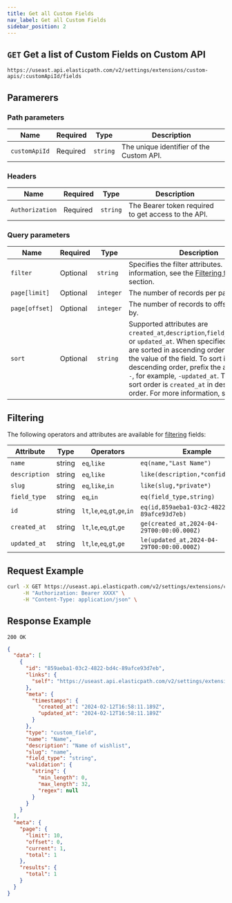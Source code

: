 ```yaml
---
title: Get all Custom Fields
nav_label: Get all Custom Fields
sidebar_position: 2
---
```


## `GET` Get a list of Custom Fields on Custom API

```http
https://useast.api.elasticpath.com/v2/settings/extensions/custom-apis/:customApiId/fields
```

## Paramerers

### Path parameters

| Name          | Required | Type     | Description                              |
|---------------|----------|----------|------------------------------------------|
| `customApiId` | Required | `string` | The unique identifier of the Custom API. |

### Headers

| Name            | Required | Type     | Description                                         |
|-----------------|----------|----------|-----------------------------------------------------|
| `Authorization` | Required | `string` | The Bearer token required to get access to the API. |

### Query parameters

| Name           | Required | Type      | Description                                                                                                                                                                                                                                                                                                                                                                                                                   |
|----------------|----------|-----------|-------------------------------------------------------------------------------------------------------------------------------------------------------------------------------------------------------------------------------------------------------------------------------------------------------------------------------------------------------------------------------------------------------------------------------|
| `filter`       | Optional | `string`  | Specifies the filter attributes. For more information, see the [Filtering fields](#filtering) section.                                                                                                                                                                                                                                                                                                                        |
| `page[limit]`  | Optional | `integer` | The number of records per page.                                                                                                                                                                                                                                                                                                                                                                                               |
| `page[offset]` | Optional | `integer` | The number of records to offset the results by.                                                                                                                                                                                                                                                                                                                                                                               |
| `sort`         | Optional | `string`  | Supported attributes are `created_at`,`description`,`field_type`,`id`,`name`, or `updated_at`. When specified, the results are sorted in ascending order based on the value of the field. To sort in descending order, prefix the attribute with `-`, for example, `-updated_at`. The default sort order is `created_at` in descending order. For more information, see [Sorting](/docs/commerce-cloud/api-overview/sorting). |

## Filtering

The following operators and attributes are available for [filtering](/docs/commerce-cloud/api-overview/filtering) fields:

| Attribute     | Type   | Operators                     | Example                                       |
|---------------|--------|-------------------------------|-----------------------------------------------|
| `name`        | string | `eq`,`like`                   | `eq(name,"Last Name")`                        |
| `description` | string | `eq`,`like`                   | `like(description,*confidential*)`            |
| `slug`        | string | `eq`,`like`,`in`              | `like(slug,*private*)`                        |
| `field_type`  | string | `eq`,`in`                     | `eq(field_type,string)`                       |
| `id`          | string | `lt`,`le`,`eq`,`gt`,`ge`,`in` | `eq(id,859aeba1-03c2-4822-bd4c-89afce93d7eb)` |
| `created_at`  | string | `lt`,`le`,`eq`,`gt`,`ge`      | `ge(created_at,2024-04-29T00:00:00.000Z)`     |
| `updated_at`  | string | `lt`,`le`,`eq`,`gt`,`ge`      | `le(updated_at,2024-04-29T00:00:00.000Z)`     |

## Request Example

```bash
curl -X GET https://useast.api.elasticpath.com/v2/settings/extensions/custom-apis/:customApiId/fields \
     -H "Authorization: Bearer XXXX" \
     -H "Content-Type: application/json" \
```

## Response Example

`200 OK`

```json
{
  "data": [
    {
      "id": "859aeba1-03c2-4822-bd4c-89afce93d7eb",
      "links": {
        "self": "https://useast.api.elasticpath.com/v2/settings/extensions/custom-apis/7e067539-6f6c-46e1-8c55-940031b36c6a/fields/859aeba1-03c2-4822-bd4c-89afce93d7eb"
      },
      "meta": {
        "timestamps": {
          "created_at": "2024-02-12T16:58:11.189Z",
          "updated_at": "2024-02-12T16:58:11.189Z"
        }
      },
      "type": "custom_field",
      "name": "Name",
      "description": "Name of wishlist",
      "slug": "name",
      "field_type": "string",
      "validation": {
        "string": {
          "min_length": 0,
          "max_length": 32,
          "regex": null
        }
      }
    }
  ],
  "meta": {
    "page": {
      "limit": 10,
      "offset": 0,
      "current": 1,
      "total": 1
    },
    "results": {
      "total": 1
    }
  }
}
```
